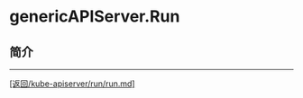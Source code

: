 genericAPIServer.Run
=================================================================
## 简介



_______________________________________________________________________
[[返回/kube-apiserver/run/run.md]](./run.md) 
